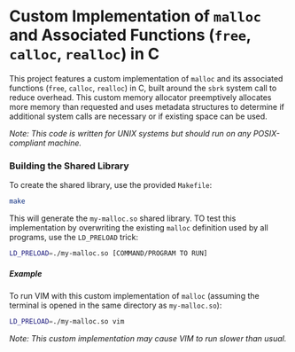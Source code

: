 # Custom Implementation of `malloc` and Associated Functions (`free`, `calloc`, `realloc`) in C

This project features a custom implementation of `malloc` and its associated functions (`free`, `calloc`, `realloc`) in C, built around the `sbrk` system call to reduce overhead. This custom memory allocator preemptively allocates more memory than requested and uses metadata structures to determine if additional system calls are necessary or if existing space can be used.

<i>Note: This code is written for UNIX systems but should run on any POSIX-compliant machine.</i>

### Building the Shared Library
To create the shared library, use the provided `Makefile`:
```sh
make
```

This will generate the `my-malloc.so` shared library. TO test this implementation by overwriting the existing `malloc` definition used by all programs, use the `LD_PRELOAD` trick:
```sh
LD_PRELOAD=./my-malloc.so [COMMAND/PROGRAM TO RUN]
```

##### Example
To run VIM with this custom implementation of `malloc` (assuming the terminal is opened in the same directory as `my-malloc.so`):
```sh
LD_PRELOAD=./my-malloc.so vim 
```

<i>Note: This custom implementation may cause VIM to run slower than usual.</i>
